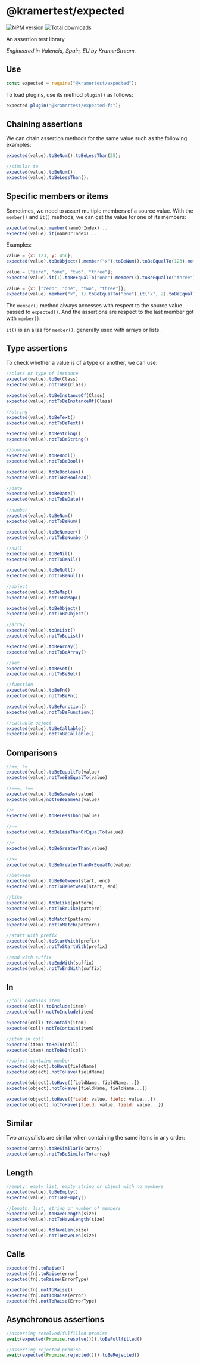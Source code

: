 # @kramertest/expected

[![NPM version](https://img.shields.io/npm/v/@kramertest/expected.svg)](https://npmjs.org/package/@kramertest/expected)
[![Total downloads](https://img.shields.io/npm/dt/@kramertest/expected.svg)](https://npmjs.org/package/@kramertest/expected)

An assertion test library.

*Engineered in Valencia, Spain, EU by KramerStream.*

## Use

```javascript
const expected = require("@kramertest/expected");
```

To load plugins, use its method `plugin()` as follows:

```javascript
expected.plugin("@kramertest/expected-fs");
```

## Chaining assertions

We can chain assertion methods for the same value such as the following examples:

```javascript
expected(value).toBeNum().toBeLessThan(25);

//similar to
expected(value).toBeNum();
expected(value).toBeLessThan();
```

## Specific members or items

Sometimes, we need to assert multiple members of a source value.
With the `member()` and `it()` methods, we can get the value for one of its members:

```javascript
expected(value).member(nameOrIndex)...
expected(value).it(nameOrIndex)...
```

Examples:

```javascript
value = {x: 123, y: 456};
expected(value).toBeObject().member("x").toBeNum().toBeEqualTo(123).member("y").toBeNum();

value = ["zero", "one", "two", "three"];
expected(value).it(1).toBeEqualTo("one").member(3).toBeEqualTo("three");

value = {x: ["zero", "one", "two", "three"]};
expected(value).member("x", 1).toBeEqualTo("one").it("x", 2).toBeEqualTo("two");
```

The `member()` method always accesses with respect to the source value passed to `expected()`.
And the assertions are respect to the last member got with `member()`.

`it()` is an alias for `member()`, generally used with arrays or lists.

## Type assertions

To check whether a value is of a type or another, we can use:

```javascript
//class or type of instance
expected(value).toBe(Class)
expected(value).notToBe(Class)

expected(value).toBeInstanceOf(Class)
expected(value).notToBeInstanceOf(Class)

//string
expected(value).toBeText()
expected(value).notToBeText()

expected(value).toBeString()
expected(value).notToBeString()

//boolean
expected(value).toBeBool()
expected(value).notToBeBool()

expected(value).toBeBoolean()
expected(value).notToBeBoolean()

//date
expected(value).toBeDate()
expected(value).notToBeDate()

//number
expected(value).toBeNum()
expected(value).notToBeNum()

expected(value).toBeNumber()
expected(value).notToBeNumber()

//null
expected(value).toBeNil()
expected(value).notToBeNil()

expected(value).toBeNull()
expected(value).notToBeNull()

//object
expected(value).toBeMap()
expected(value).notToBeMap()

expected(value).toBeObject()
expected(value).notToBeObject()

//array
expected(value).toBeList()
expected(value).notToBeList()

expected(value).toBeArray()
expected(value).notToBeArray()

//set
expected(value).toBeSet()
expected(value).notToBeSet()

//function
expected(value).toBeFn()
expected(value).notToBeFn()

expected(value).toBeFunction()
expected(value).notToBeFunction()

//callable object
expected(value).toBeCallable()
expected(value).notToBeCallable()
```

## Comparisons

```javascript
//==, !=
expected(value).toBeEqualtTo(value)
expected(value).notToeBeEqualTo(value)

//===, !==
expected(value).toBeSameAs(value)
expected(value)notToBeSameAs(value)

//<
expected(value).toBeLessThan(value)

//<=
expected(value).toBeLessThanOrEqualTo(value)

//>
expected(value).toBeGreaterThan(value)

//>=
expected(value).toBeGreaterThanOrEqualTo(value)

//between
expected(value).toBeBetween(start, end)
expected(value).notToBeBetween(start, end)

//like
expected(value).toBeLike(pattern)
expected(value).notToBeLike(pattern)

expected(value).toMatch(pattern)
expected(value).notToMatch(pattern)

//start with prefix
expected(value).toStartWith(prefix)
expected(value).notToStartWith(prefix)

//end with suffix
expected(value).toEndWith(suffix)
expected(value).notToEndWith(suffix)
```

## In

```javascript
//coll contains item
expected(coll).toInclude(item)
expected(coll).notToInclude(item)

expected(coll).toContain(item)
expected(coll).notToContain(item)

//item in coll
expected(item).toBeIn(coll)
expected(item).notToBeIn(coll)

//object contains member
expected(object).toHave(fieldName)
expected(object).notToHave(fieldName)

expected(object).toHave([fieldName, fieldName...])
expected(object).notToHave([fieldName, fieldName...])

expected(object).toHave({field: value, field: value...})
expected(object).notToHave({field: value, field: value...})
```

## Similar

Two arrays/lists are similar when containing the same items in any order:

```javascript
expected(array).toBeSimilarTo(array)
expected(array).notToBeSimilarTo(array)
```

## Length

```javascript
//empty: empty list, empty string or object with no members
expected(value).toBeEmpty()
expected(value).notToBeEmpty()

//length: list, string or number of members
expected(value).toHaveLength(size)
expected(value).notToHaveLength(size)

expected(value).toHaveLen(size)
expected(value).notToHaveLen(size)
```

## Calls

```javascript
expected(fn).toRaise()
expected(fn).toRaise(error)
expected(fn).toRaise(ErrorType)

expected(fn).notToRaise()
expected(fn).notToRaise(error)
expected(fn).notToRaise(ErrorType)
```

## Asynchronous assertions

```javascript
//asserting resolved/fulfilled promise
await(expected(Promise.resolve())).toBeFullfilled()

//asserting rejected promise
await(expected(Promise.rejected())).toBeRejected()
```
